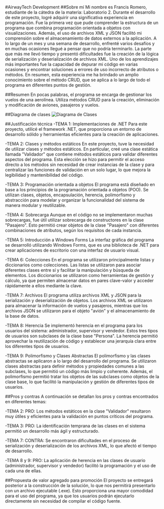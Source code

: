 #AirwayTech Development
##Sobre mí
Mi nombre es Francis Romero, estudiante de la cátedra de la materia: Laboratorio 2. Durante el desarrollo de este proyecto, logré adquirir una significativa experiencia en programación. Fue la primera vez que pude comprender la estructura de un programa que combina programación orientada a objetos con visualizaciones. Además, el uso de archivos XML y JSON facilitó mi comprensión sobre el almacenamiento de datos externos a la aplicación. A lo largo de un mes y una semana de desarrollo, enfrenté varios desafíos y en muchas ocasiones llegué a pensar que no podría terminarlo. La parte que más me llevó tiempo y presentó dificultades fue la creación de la lógica de serialización y deserialización de archivos XML. Uno de los aprendizajes más importantes fue la capacidad de depurar mi código en varias ocasiones y encontrar soluciones a errores de uso incorrecto de atributos o métodos. En resumen, esta experiencia me ha brindado un amplio conocimiento sobre el método CRUD, que se aplica a lo largo de todo el programa en diferentes puntos de gestión.

##Resumen
En pocas palabras, el programa se encarga de gestionar los vuelos de una aerolínea. Utiliza métodos CRUD para la creación, eliminación y modificación de aviones, pasajeros y vuelos.

##Diagrama de clases
![Diagrama de Clases](ruta/de/la/diagramaDeClases.jpg)

##Justificación técnica
-TEMA 1: Implementaciones de .NET
Para este proyecto, utilicé el framework .NET, que proporciona un entorno de desarrollo sólido y herramientas eficientes para la creación de aplicaciones.

-TEMA 2: Clases y métodos estáticos
En este proyecto, tuve la necesidad de utilizar clases y métodos estáticos. En particular, creé una clase estática llamada "Validador" que contiene métodos estáticos para validar diferentes aspectos del programa. Esta elección se hizo para permitir el acceso directo a los métodos sin necesidad de crear instancias de la clase y para centralizar las funciones de validación en un solo lugar, lo que mejora la legibilidad y mantenibilidad del código.

-TEMA 3: Programación orientada a objetos
El programa está diseñado en base a los principios de la programación orientada a objetos (POO). Se utilizan clases, objetos, encapsulación, herencia, polimorfismo y abstracción para modelar y organizar la funcionalidad del sistema de manera modular y reutilizable.

-TEMA 4: Sobrecarga
Aunque en el código no se implementaron muchas sobrecargas, fue útil utilizar sobrecarga de constructores en la clase "Pasajero". Esto permitió crear objetos de la clase "Pasajero" con diferentes combinaciones de atributos, según los requisitos de cada instancia.

-TEMA 5: Introducción a Windows Forms
La interfaz gráfica del programa se desarrolló utilizando Windows Forms, que es una biblioteca de .NET para crear aplicaciones de escritorio con una interfaz de usuario visual.

-TEMA 6: Colecciones
En el programa se utilizaron principalmente listas y diccionarios como colecciones. Las listas se utilizaron para asociar diferentes clases entre sí y facilitar la manipulación y búsqueda de elementos. Los diccionarios se utilizaron como herramientas de gestión y cálculo, ya que permiten almacenar datos en pares clave-valor y acceder rápidamente a ellos mediante la clave.

-TEMA 7: Archivos
El programa utiliza archivos XML y JSON para la serialización y deserialización de objetos. Los archivos XML se utilizaron para almacenar la información de vuelos y pasajeros, mientras que los archivos JSON se utilizaron para el objeto "avión" y el almacenamiento de la base de datos.

-TEMA 8: Herencia
Se implementó herencia en el programa para los usuarios del sistema: administrador, supervisor y vendedor. Estos tres tipos de usuarios son subclases de la clase base "Persona". La herencia permitió aprovechar la reutilización de código y establecer una jerarquía clara entre los diferentes tipos de usuarios.

-TEMA 9: Polimorfismo y Clases Abstractas
El polimorfismo y las clases abstractas se aplicaron a lo largo del desarrollo del programa. Se utilizaron clases abstractas para definir métodos y propiedades comunes a las subclases, lo que permitió un código más limpio y coherente. Además, el polimorfismo permitió tratar los objetos de las subclases como objetos de la clase base, lo que facilitó la manipulación y gestión de diferentes tipos de usuarios.

##Pros y contras
A continuación se detallan los pros y contras encontrados en diferentes temas:

-TEMA 2:
PRO: Los métodos estáticos en la clase "Validador" resultaron muy útiles y eficientes para la validación en puntos críticos del programa.

-TEMA 3:
PRO: La identificación temprana de las clases en el sistema permitió un desarrollo más ágil y estructurado.

-TEMA 7:
CONTRA: Se encontraron dificultades en el proceso de serialización y deserialización de los archivos XML, lo que afectó el tiempo de desarrollo.

-TEMA 8 y 9:
PRO: La aplicación de herencia en las clases de usuario (administrador, supervisor y vendedor) facilitó la programación y el uso de cada una de ellas.

##Propuesta de valor agregado para promoción
El proyecto se entregará posterior a la construcción de la solución, lo que nos permitirá presentarlo con un archivo ejecutable (.exe). Esto proporciona una mayor comodidad para el uso del programa, ya que los usuarios podrán ejecutarlo directamente sin necesidad de compilar el código fuente.
